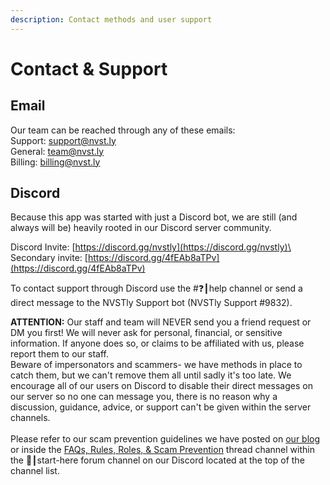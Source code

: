 ```yaml
---
description: Contact methods and user support
---
```


# Contact & Support

## Email

Our team can be reached through any of these emails:\
Support: [support@nvst.ly](mailto:support@nvst.ly)\
General: [team@nvst.ly](mailto:team@nvst.ly)\
Billing: [billing@nvst.ly](mailto:billing@nvst.ly)

## Discord

Because this app was started with just a Discord bot, we are still (and always will be) heavily rooted in our Discord server community.

Discord Invite: [https://discord.gg/nvstly](https://discord.gg/nvstly)\
Secondary invite: [https://discord.gg/4fEAb8aTPv](https://discord.gg/4fEAb8aTPv)

To contact support through Discord use the #❓┃help channel or send a direct message to the NVSTly Support bot (NVSTly Support #9832).

**ATTENTION:** Our staff and team will NEVER send you a friend request or DM you first! We will never ask for personal, financial, or sensitive information. If anyone does so, or claims to be affiliated with us, please report them to our staff. \
Beware of impersonators and scammers- we have methods in place to catch them, but we can't remove them all until sadly it's too late. We encourage all of our users on Discord to disable their direct messages on our server so no one can message you, there is no reason why a discussion, guidance, advice, or support can't be given within the server channels.\
\
Please refer to our scam prevention guidelines we have posted on [our blog](https://nvst.ly/blog/Our-Discord-Community-FAQs-Rules-790819#ss) or inside the [FAQs, Rules, Roles, & Scam Prevention](https://discord.com/channels/872241427063668767/1181602885650370615/1181602941380075600) thread channel within the 🚦┃start-here forum channel on our Discord located at the top of the channel list.
